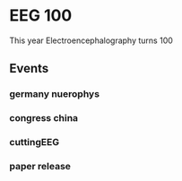 ---
---

# EEG 100

This year Electroencephalography turns 100

## Events

### germany nuerophys
### congress china
### cuttingEEG
### paper release